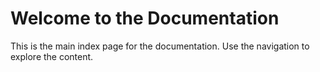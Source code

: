 # Welcome to the Documentation

This is the main index page for the documentation. Use the navigation to explore the content.
